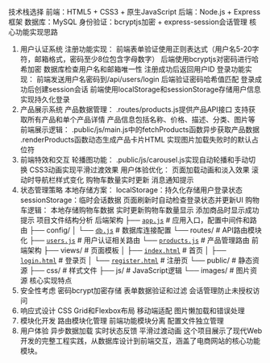 技术栈选择
前端：HTML5 + CSS3 + 原生JavaScript
后端：Node.js + Express框架
数据库：MySQL
身份验证：bcryptjs加密 + express-session会话管理
核心功能实现思路
1. 用户认证系统
注册功能实现：
前端表单验证使用正则表达式（用户名5-20字符，邮箱格式，密码至少8位包含字母数字）
后端使用bcryptjs对密码进行哈希加密
数据库检查用户名和邮箱唯一性
注册成功后返回用户ID
登录功能实现：
前端发送用户名密码到/api/users/login
后端验证密码哈希值匹配
登录成功后创建session会话
前端使用localStorage和sessionStorage存储用户信息实现持久化登录
2. 产品展示系统
产品数据管理：
.routes/products.js提供产品API接口
支持获取所有产品和单个产品详情
产品信息包括名称、价格、描述、分类、图片等
前端展示逻辑：
.public/js/main.js中的fetchProducts函数异步获取产品数据
.renderProducts函数动态生成产品卡片HTML
实现图片加载失败时的默认占位符
3. 前端特效和交互
轮播图功能：
.public/js/carousel.js实现自动轮播和手动切换
CSS3动画实现平滑过渡效果
用户体验优化：
页面加载动画和淡入效果
滚动时导航栏样式变化
购物车数量实时更新
消息通知提示
4. 状态管理策略
本地存储方案：
localStorage：持久化存储用户登录状态
sessionStorage：临时会话数据
页面刷新时自动检查登录状态并更新UI
购物车逻辑：
本地存储购物车数据
实时更新购物车数量显示
添加商品时显示成功提示
项目文件结构分析
后端架构
├── [`app.js`](e-commerce-site/app.js)              # 应用入口，配置中间件和路由
├── config/
│   └── [`db.js`](e-commerce-site/config/db.js)            # 数据库连接配置
└── routes/              # API路由模块化
    ├── [`users.js`](e-commerce-site/routes/users.js)       # 用户认证相关路由
    └── [`products.js`](e-commerce-site/routes/products.js)    # 产品管理路由
前端架构
├── views/               # 页面模板
│   ├── [`index.html`](e-commerce-site/views/index.html)     # 首页
│   ├── [`login.html`](e-commerce-site/views/login.html)     # 登录页
│   └── [`register.html`](e-commerce-site/views/register.html)  # 注册页
└── public/              # 静态资源
    ├── css/             # 样式文件
    ├── js/              # JavaScript逻辑
    └── images/          # 图片资源
核心实现特点
1. 安全性考虑
密码bcrypt加密存储
表单数据验证和过滤
会话管理防止未授权访问
2. 响应式设计
CSS Grid和Flexbox布局
移动端适配
图片懒加载和错误处理
3. 模块化开发
路由模块化管理
前端功能模块分离
配置文件独立管理
4. 用户体验
异步数据加载
实时状态反馈
平滑过渡动画
这个项目展示了现代Web开发的完整工程实践，从数据库设计到前端交互，涵盖了电商网站的核心功能模块。